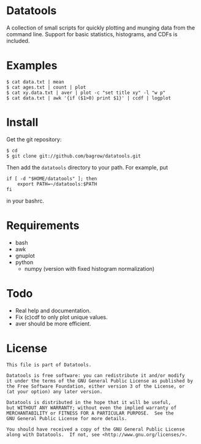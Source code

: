 Datatools
=========

A collection of small scripts for quickly plotting and munging data from the
command line.  Support for basic statistics, histograms, and CDFs is included.


Examples
========

    $ cat data.txt | mean
    $ cat ages.txt | count | plot
    $ cat xy.data.txt | aver | plot -c "set title xy" -l "w p"
    $ cat data.txt | awk '{if ($1>0) print $1}' | ccdf | logplot


Install
=======

Get the git repository:

    $ cd
    $ git clone git://github.com/bagrow/datatools.git

Then add the `datatools` directory to your path.  For example, put

    if [ -d "$HOME/datatools" ]; then
        export PATH=~/datatools:$PATH
    fi

in your bashrc.


Requirements
============

* bash
* awk
* gnuplot
* python
    - numpy (version with fixed histogram normalization)


Todo
====

* Real help and documentation.
* Fix (c)cdf to only plot unique values.
* aver should be more efficient.


License
=======

    This file is part of Datatools.
    
    Datatools is free software: you can redistribute it and/or modify
    it under the terms of the GNU General Public License as published by
    the Free Software Foundation, either version 3 of the License, or
    (at your option) any later version.
    
    Datatools is distributed in the hope that it will be useful,
    but WITHOUT ANY WARRANTY; without even the implied warranty of
    MERCHANTABILITY or FITNESS FOR A PARTICULAR PURPOSE.  See the
    GNU General Public License for more details.
    
    You should have received a copy of the GNU General Public License
    along with Datatools.  If not, see <http://www.gnu.org/licenses/>.

